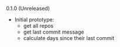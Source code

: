 0.1.0 (Unreleased)

  * Initial prototype:
    - get all repos
    - get last commit message
    - calculate days since their last commit
